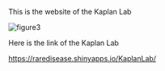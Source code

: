 This is the website of the Kaplan Lab

![figure3](https://github.com/oktaykaplan/LabWebsite/assets/12661265/34f1163f-193b-4c86-8b66-43ddf20ed518)


Here is the link of the Kaplan Lab



https://raredisease.shinyapps.io/KaplanLab/
